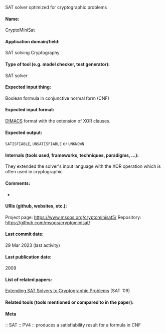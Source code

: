 SAT solver optimized for cryptographic problems

#### Name:
CryptoMiniSat

#### Application domain/field:
SAT solving
Cryptography

#### Type of tool (e.g. model checker, test generator):
SAT solver

#### Expected input thing:
Boolean formula in conjunctive normal form (CNF)

#### Expected input format:
[DIMACS](../../../Formats/DIMACS.md) format with the extension of XOR clauses.

#### Expected output:
`SATISFIABLE`, `UNSATISFIABLE` or `UNKNOWN`

#### Internals (tools used, frameworks, techniques, paradigms, ...):
They extended the solver's input language with the XOR operation which is often used in cryptographic 

#### Comments:
-

#### URIs (github, websites, etc.):
Project page: https://www.msoos.org/cryptominisat5/
Repository: https://github.com/msoos/cryptominisat/

#### Last commit date:
29 Mar 2023 (last activity)

#### Last publication date:
2009

#### List of related papers:
[Extending SAT Solvers to Cryptographic Problems](https://doi.org/10.1007/978-3-642-02777-2_24) (SAT '09)

#### Related tools (tools mentioned or compared to in the paper):

#### Meta
:: SAT
:: PV4 :: produces a satisfiability result for a formula in CNF
